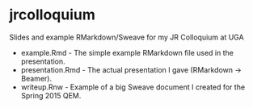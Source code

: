 # jrcolloquium
Slides and example RMarkdown/Sweave for my JR Colloquium at UGA

- example.Rmd - The simple example RMarkdown file used in the presentation.
- presentation.Rmd - The actual presentation I gave (RMarkdown -> Beamer).
- writeup.Rnw - Example of a big Sweave document I created for the Spring 2015 QEM.
